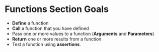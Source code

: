 # Functions Section Goals
- **Define** a function
- **Call** a function that you have defined
- Pass one or more values to a function (**Arguments** and **Parameters**)
- **Return** one or more results from a function
- Test a function using **assertions**.

